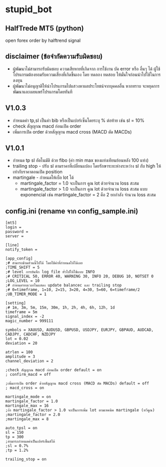 # stupid_bot

## HalfTrede MT5 (python)

open forex order by halftrend signal

## disclaimer (ข้อจำกัดความรับผิดชอบ)
- ผู้พัฒนาไม่สามารถรับผิดชอบ ความเสียหายที่เกิดจาก การใช้งาน บัค error หรือ อื่นๆ ได้ ผู้ใช้โปรแกรมต้องยอมรับความเสี่ยงที่เกิดขึ้นเอง โดย ทดลอง ทดสอบ ให้มั่นใจก่อนนำไปใช้ในการลงทุน
- ผู้พัฒนาไม่อนุญาติให้นำโปรแกรมไปแสวงหาผลประโยชน์จากบุคคลอื่น หากทราบ จะหยุดการพัฒนาและเผยแพร่โปรแกรมโดยทันที

## V1.0.3
- กำหนดค่า tp,sl เป็นค่า bib หรือเป็นเปอร์เซ็นโดยระบุ % ต่อท้าย เช่น sl = 10%
- check สัญญาณ macd ก่อนเปิด order
- เพิ่มการเปิด order ด้วยสัญญาน macd cross (MACD ตัด MACDs)

## V1.0.1
- กำหนด tp sl อัตโนมัติ ด้วย fibo (ค่า min max ของแท่งเทียนย้อนหลัง 100 แท่ง)
- trailing stop - ปรับ sl ตามราคาที่เปลี่ยนแปลง โดยรักษาระยะห่างระหว่าง sl กับ high ให้เท่ากับราคาตอนเปิด position
- martingale - กำหนดให้เบิ้ล lot ได้ 
    - martingale_factor = 1.0 จะเป็นการ คูณ lot ด้วยจำนวน loss สะสม
    - martingale_factor > 1.0 จะเป็นการ คูณ lot ด้วยจำนวน loss สะสม แบบ exponencial เช่น martingale_factor = 2 คือ 2 ยกกำลัง จำนวน loss สะสม

## config.ini (rename จาก config_sample.ini)

    [mt5]
    login = 
    password = 
    server = 

    [line]
    notify_token = 

    [app_config]
    ;# สามารถข้ามส่วนนี้ไปได้ โดยใช้ค่าที่กำหนดให้ได้เลย
    ;TIME_SHIFT = 5
    ;# level การบันทึก log file ทั่วไปให้ใช้แบบ INFO
    ;# CRITICAL 50, ERROR 40, WARNING 30, INFO 20, DEBUG 10, NOTSET 0
    ;LOG_LEVEL = 10
    ;# กำหนดรอบเวลาในแสดง update balancec และ trailing stop
    ;# 0=timeframe, 1=10, 2=15, 3=20, 4=30, 5=60, 6=timeframe/2 
    ;UB_TIMER_MODE = 1

    [setting]
    ;# 1m, 3m, 5m, 15m, 30m, 1h, 2h, 4h, 6h, 12h, 1d
    timeframe = 5m
    signal_index = -2
    magic_number = 999111

    symbols = XAUUSD, AUDUSD, GBPUSD, USDJPY, EURJPY, GBPAUD, AUDCAD, CADJPY, CADCHF, NZDJPY
    lot = 0.02
    deviation = 20

    atrlen = 100
    amplitude = 3
    channel_deviation = 2

    ;check สัญญาณ macd ก่อนเปิด order default = on
    ; confirm_macd = off

    ;เพิ่มการเปิด order ด้วยสัญญาน macd cross (MACD ตัด MACDs) default = off
    ; macd_cross = on

    martingale_mode = on
    martingale_factor = 1.0
    martingale_max = 16
    ;ถ้า martingale_factor > 1.0 จะเป็นการเพิ่ม lot ตามเทคนิค martingale (ทวีคูณ)
    ;martingale_factor = 2.0
    ;martingale_max = 8

    auto_tpsl = on
    sl = 150
    tp = 300
    ;สามารถกำหนดค่าเป็นเปอร์เซ็นต์ได้
    ;sl = 0.7%
    ;tp = 1.2%

    trailing_stop = on